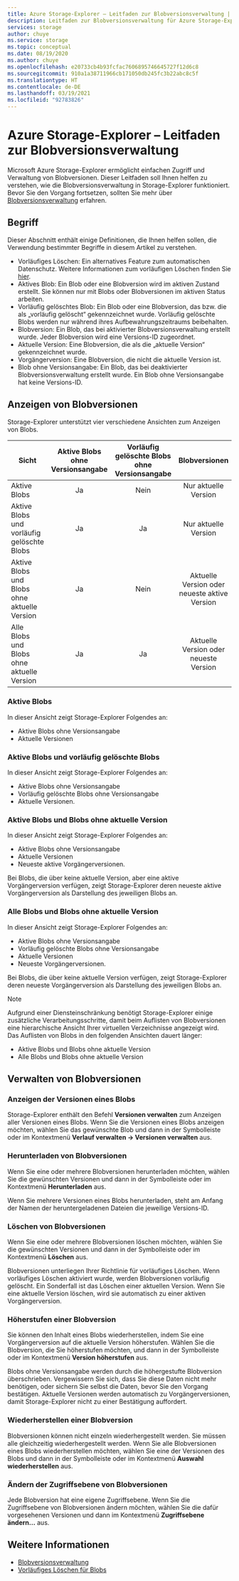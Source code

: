 ```yaml
---
title: Azure Storage-Explorer – Leitfaden zur Blobversionsverwaltung | Microsoft-Dokumentation
description: Leitfaden zur Blobversionsverwaltung für Azure Storage-Explorer
services: storage
author: chuye
ms.service: storage
ms.topic: conceptual
ms.date: 08/19/2020
ms.author: chuye
ms.openlocfilehash: e20733cb4b93fcfac7606895746645727f12d6c8
ms.sourcegitcommit: 910a1a38711966cb171050db245fc3b22abc8c5f
ms.translationtype: HT
ms.contentlocale: de-DE
ms.lasthandoff: 03/19/2021
ms.locfileid: "92783826"
---
```

# <a name="azure-storage-explorer-blob-versioning-guide"></a>Azure Storage-Explorer – Leitfaden zur Blobversionsverwaltung

Microsoft Azure Storage-Explorer ermöglicht einfachen Zugriff und Verwaltung von Blobversionen. Dieser Leitfaden soll Ihnen helfen zu verstehen, wie die Blobversionsverwaltung in Storage-Explorer funktioniert. Bevor Sie den Vorgang fortsetzen, sollten Sie mehr über [Blobversionsverwaltung](../blobs/versioning-overview.md) erfahren.

## <a name="terminology"></a>Begriff

Dieser Abschnitt enthält einige Definitionen, die Ihnen helfen sollen, die Verwendung bestimmter Begriffe in diesem Artikel zu verstehen.

- Vorläufiges Löschen: Ein alternatives Feature zum automatischen Datenschutz. Weitere Informationen zum vorläufigen Löschen finden Sie [hier](../blobs/soft-delete-blob-overview.md).
- Aktives Blob: Ein Blob oder eine Blobversion wird im aktiven Zustand erstellt. Sie können nur mit Blobs oder Blobversionen im aktiven Status arbeiten.
- Vorläufig gelöschtes Blob: Ein Blob oder eine Blobversion, das bzw. die als „vorläufig gelöscht“ gekennzeichnet wurde. Vorläufig gelöschte Blobs werden nur während ihres Aufbewahrungszeitraums beibehalten.
- Blobversion: Ein Blob, das bei aktivierter Blobversionsverwaltung erstellt wurde. Jeder Blobversion wird eine Versions-ID zugeordnet.
- Aktuelle Version: Eine Blobversion, die als die „aktuelle Version“ gekennzeichnet wurde.
- Vorgängerversion: Eine Blobversion, die nicht die aktuelle Version ist.
- Blob ohne Versionsangabe: Ein Blob, das bei deaktivierter Blobversionsverwaltung erstellt wurde. Ein Blob ohne Versionsangabe hat keine Versions-ID.

## <a name="view-blob-versions"></a>Anzeigen von Blobversionen

Storage-Explorer unterstützt vier verschiedene Ansichten zum Anzeigen von Blobs.

| Sicht | Aktive Blobs ohne Versionsangabe | Vorläufig gelöschte Blobs ohne Versionsangabe | Blobversionen |
| ---- | :----------: | :-----------: | :------------------: |
| Aktive Blobs | Ja | Nein | Nur aktuelle Version |
| Aktive Blobs und vorläufig gelöschte Blobs | Ja | Ja | Nur aktuelle Version |
| Aktive Blobs und Blobs ohne aktuelle Version | Ja | Nein | Aktuelle Version oder neueste aktive Version |
| Alle Blobs und Blobs ohne aktuelle Version | Ja | Ja | Aktuelle Version oder neueste Version |

### <a name="active-blobs"></a>Aktive Blobs

In dieser Ansicht zeigt Storage-Explorer Folgendes an:

- Aktive Blobs ohne Versionsangabe
- Aktuelle Versionen

### <a name="active-blobs-and-soft-deleted-blobs"></a>Aktive Blobs und vorläufig gelöschte Blobs

In dieser Ansicht zeigt Storage-Explorer Folgendes an:

- Aktive Blobs ohne Versionsangabe
- Vorläufig gelöschte Blobs ohne Versionsangabe
- Aktuelle Versionen.

### <a name="active-blobs-and-blobs-without-current-version"></a>Aktive Blobs und Blobs ohne aktuelle Version

In dieser Ansicht zeigt Storage-Explorer Folgendes an:

- Aktive Blobs ohne Versionsangabe
- Aktuelle Versionen
- Neueste aktive Vorgängerversionen. 

Bei Blobs, die über keine aktuelle Version, aber eine aktive Vorgängerversion verfügen, zeigt Storage-Explorer deren neueste aktive Vorgängerversion als Darstellung des jeweiligen Blobs an.

### <a name="all-blobs-and-blobs-without-current-version"></a>Alle Blobs und Blobs ohne aktuelle Version

In dieser Ansicht zeigt Storage-Explorer Folgendes an:

- Aktive Blobs ohne Versionsangabe
- Vorläufig gelöschte Blobs ohne Versionsangabe
- Aktuelle Versionen
- Neueste Vorgängerversionen. 

Bei Blobs, die über keine aktuelle Version verfügen, zeigt Storage-Explorer deren neueste Vorgängerversion als Darstellung des jeweiligen Blobs an.

> [!Note]
> Aufgrund einer Diensteinschränkung benötigt Storage-Explorer einige zusätzliche Verarbeitungsschritte, damit beim Auflisten von Blobversionen eine hierarchische Ansicht Ihrer virtuellen Verzeichnisse angezeigt wird. Das Auflisten von Blobs in den folgenden Ansichten dauert länger:
> 
> - Aktive Blobs und Blobs ohne aktuelle Version
> - Alle Blobs und Blobs ohne aktuelle Version

## <a name="manage-blob-versions"></a>Verwalten von Blobversionen

### <a name="view-versions-of-a-blob"></a>Anzeigen der Versionen eines Blobs

Storage-Explorer enthält den Befehl **Versionen verwalten** zum Anzeigen aller Versionen eines Blobs. Wenn Sie die Versionen eines Blobs anzeigen möchten, wählen Sie das gewünschte Blob und dann in der Symbolleiste oder im Kontextmenü **Verlauf verwalten &rarr; Versionen verwalten** aus.

### <a name="download-blob-versions"></a>Herunterladen von Blobversionen

Wenn Sie eine oder mehrere Blobversionen herunterladen möchten, wählen Sie die gewünschten Versionen und dann in der Symbolleiste oder im Kontextmenü **Herunterladen** aus.

Wenn Sie mehrere Versionen eines Blobs herunterladen, steht am Anfang der Namen der heruntergeladenen Dateien die jeweilige Versions-ID.

### <a name="delete-blob-versions"></a>Löschen von Blobversionen

Wenn Sie eine oder mehrere Blobversionen löschen möchten, wählen Sie die gewünschten Versionen und dann in der Symbolleiste oder im Kontextmenü **Löschen** aus.

Blobversionen unterliegen Ihrer Richtlinie für vorläufiges Löschen. Wenn vorläufiges Löschen aktiviert wurde, werden Blobversionen vorläufig gelöscht. Ein Sonderfall ist das Löschen einer aktuellen Version. Wenn Sie eine aktuelle Version löschen, wird sie automatisch zu einer aktiven Vorgängerversion.

### <a name="promote-blob-version"></a>Höherstufen einer Blobversion

Sie können den Inhalt eines Blobs wiederherstellen, indem Sie eine Vorgängerversion auf die aktuelle Version höherstufen. Wählen Sie die Blobversion, die Sie höherstufen möchten, und dann in der Symbolleiste oder im Kontextmenü **Version höherstufen** aus.

Blobs ohne Versionsangabe werden durch die höhergestufte Blobversion überschrieben. Vergewissern Sie sich, dass Sie diese Daten nicht mehr benötigen, oder sichern Sie selbst die Daten, bevor Sie den Vorgang bestätigen. Aktuelle Versionen werden automatisch zu Vorgängerversionen, damit Storage-Explorer nicht zu einer Bestätigung auffordert.

### <a name="undelete-blob-version"></a>Wiederherstellen einer Blobversion

Blobversionen können nicht einzeln wiederhergestellt werden. Sie müssen alle gleichzeitig wiederhergestellt werden. Wenn Sie alle Blobversionen eines Blobs wiederherstellen möchten, wählen Sie eine der Versionen des Blobs und dann in der Symbolleiste oder im Kontextmenü **Auswahl wiederherstellen** aus.

### <a name="change-access-tier-of-blob-versions"></a>Ändern der Zugriffsebene von Blobversionen

Jede Blobversion hat eine eigene Zugriffsebene. Wenn Sie die Zugriffsebene von Blobversionen ändern möchten, wählen Sie die dafür vorgesehenen Versionen und dann im Kontextmenü **Zugriffsebene ändern...** aus.

## <a name="see-also"></a>Weitere Informationen

* [Blobversionsverwaltung](../blobs/versioning-overview.md)
* [Vorläufiges Löschen für Blobs](../blobs/soft-delete-blob-overview.md)